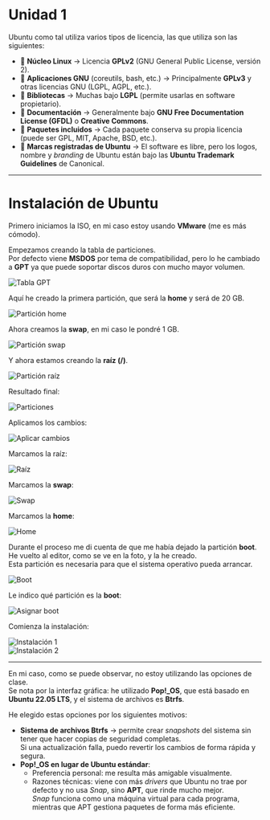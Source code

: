 # Unidad 1

Ubuntu como tal utiliza varios tipos de licencia, las que utiliza son las siguientes:

- 🔹 **Núcleo Linux** → Licencia **GPLv2** (GNU General Public License, versión 2).  
- 🔹 **Aplicaciones GNU** (coreutils, bash, etc.) → Principalmente **GPLv3** y otras licencias GNU (LGPL, AGPL, etc.).  
- 🔹 **Bibliotecas** → Muchas bajo **LGPL** (permite usarlas en software propietario).  
- 🔹 **Documentación** → Generalmente bajo **GNU Free Documentation License (GFDL)** o **Creative Commons**.  
- 🔹 **Paquetes incluidos** → Cada paquete conserva su propia licencia (puede ser GPL, MIT, Apache, BSD, etc.).  
- 🔹 **Marcas registradas de Ubuntu** → El software es libre, pero los logos, nombre y *branding* de Ubuntu están bajo las **Ubuntu Trademark Guidelines** de Canonical.  

---

# Instalación de Ubuntu

Primero iniciamos la ISO, en mi caso estoy usando **VMware** (me es más cómodo).

Empezamos creando la tabla de particiones.  
Por defecto viene **MSDOS** por tema de compatibilidad, pero lo he cambiado a **GPT** ya que puede soportar discos duros con mucho mayor volumen.

![Tabla GPT](https://github.com/user-attachments/assets/bc0a7fd2-dffc-40a3-a2ee-62d773f53012)

Aquí he creado la primera partición, que será la **home** y será de 20 GB.

![Partición home](https://github.com/user-attachments/assets/e8813fc1-d89c-4024-8009-0ec6ee1109f3)

Ahora creamos la **swap**, en mi caso le pondré 1 GB.

![Partición swap](https://github.com/user-attachments/assets/fda501cb-dac0-4033-a51c-30ad34dd693e)

Y ahora estamos creando la **raíz (/)**.

![Partición raíz](https://github.com/user-attachments/assets/979c2479-2bf9-4114-956b-3d85937224a1)

Resultado final:

![Particiones](https://github.com/user-attachments/assets/abf758cc-b67a-4593-aa73-c25040783cb0)

Aplicamos los cambios:

![Aplicar cambios](https://github.com/user-attachments/assets/277f1508-19aa-4df1-8c1c-3a15de066b88)

Marcamos la raíz:

![Raíz](https://github.com/user-attachments/assets/bd455cfe-09f9-4094-ac63-12d5a43dbc92)

Marcamos la **swap**:

![Swap](https://github.com/user-attachments/assets/0de7225b-03fd-4898-b889-2f37f34c75fd)

Marcamos la **home**:

![Home](https://github.com/user-attachments/assets/b8e48d67-d849-4339-98c3-a64c8d93f9ef)

Durante el proceso me di cuenta de que me había dejado la partición **boot**.  
He vuelto al editor, como se ve en la foto, y la he creado.  
Esta partición es necesaria para que el sistema operativo pueda arrancar.

![Boot](https://github.com/user-attachments/assets/8eee9a3d-adbf-486b-b05e-6eba551ab3a3)

Le indico qué partición es la **boot**:

![Asignar boot](https://github.com/user-attachments/assets/bd7d7a20-996e-4b85-8182-95f790a784b2)

Comienza la instalación:

![Instalación 1](https://github.com/user-attachments/assets/7757bdb8-230b-4c3b-8e49-87ce11263de0)  
![Instalación 2](https://github.com/user-attachments/assets/d54c95f1-cbcf-49c8-877a-156e1ee1a951)

---

En mi caso, como se puede observar, no estoy utilizando las opciones de clase.  
Se nota por la interfaz gráfica: he utilizado **Pop!_OS**, que está basado en **Ubuntu 22.05 LTS**, y el sistema de archivos es **Btrfs**.  

He elegido estas opciones por los siguientes motivos:

- **Sistema de archivos Btrfs** → permite crear *snapshots* del sistema sin tener que hacer copias de seguridad completas.  
  Si una actualización falla, puedo revertir los cambios de forma rápida y segura.  
- **Pop!_OS en lugar de Ubuntu estándar**:
  - Preferencia personal: me resulta más amigable visualmente.  
  - Razones técnicas: viene con más *drivers* que Ubuntu no trae por defecto y no usa *Snap*, sino **APT**, que rinde mucho mejor.  
  *Snap* funciona como una máquina virtual para cada programa, mientras que APT gestiona paquetes de forma más eficiente.  

